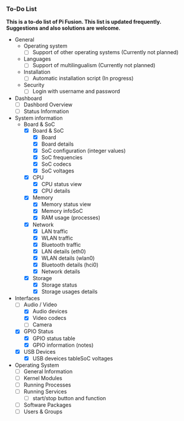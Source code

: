 ### To-Do List
**This is a to-do list of Pi Fusion. This list is updated frequently. Suggestions and also solutions are welcome.**
- General
  - Operating system
    - [ ] Support of other operating systems (Currently not planned)
  - Languages
    - [ ] Support of multilingualism (Currently not planned)
  - Installation
    - [ ] Automatic installation script (In progress)
  - Security
    - [ ] Login with username and password
- Dashboard
  - [ ] Dashbord Overview
  - [ ] Status Information
- System information
  - Board & SoC
    - [x] Board & SoC
	   - [x] Board
	   - [x] Board details
	   - [x] SoC configuration (integer values)
	   - [x] SoC frequencies
	   - [x] SoC codecs
	   - [x] SoC voltages
    - [x] CPU
	   - [x] CPU status view
	   - [x] CPU details
    - [x] Memory
	   - [x] Memory status view
	   - [x] Memory infoSoC
	   - [x] RAM usage (processes)
    - [x] Network
	   - [x] LAN traffic
	   - [x] WLAN traffic
	   - [x] Bluetooth traffic
	   - [x] LAN details (eth0)
	   - [x] WLAN details (wlan0)
	   - [x] Bluetooth details (hci0)
	   - [x] Network details
    - [x] Storage
	   - [x] Storage status
	   - [x] Storage usages details
 - Interfaces
   - [ ] Audio / Video
      - [x] Audio devices
	  - [x] Video codecs
	  - [ ] Camera
   - [x] GPIO Status
      - [x] GPIO status table
	  - [x] GPIO information (notes)
   - [x] USB Devices
      - [x] USB deveices tableSoC voltages
 - Operating System
   - [ ] General Information
   - [ ] Kernel Modules
   - [ ] Running Processes
   - [ ] Running Services
      - [ ] start/stop button and function
   - [ ] Software Packages
   - [ ] Users & Groups
